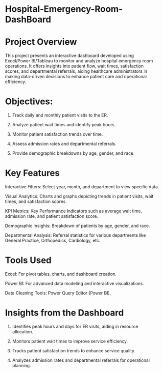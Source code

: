 # Hospital-Emergency-Room-DashBoard
 
# Project Overview
This project presents an interactive dashboard developed using Excel/Power BI/Tableau to monitor and analyze hospital emergency room operations. It offers insights into patient flow, wait times, satisfaction scores, and departmental referrals, aiding healthcare administrators in making data-driven decisions to enhance patient care and operational efficiency.

# Objectives:
1) Track daily and monthly patient visits to the ER.

2) Analyze patient wait times and identify peak hours.

3) Monitor patient satisfaction trends over time.

4) Assess admission rates and departmental referrals.

4) Provide demographic breakdowns by age, gender, and race.

# Key Features
Interactive Filters: Select year, month, and department to view specific data.

Visual Analytics: Charts and graphs depicting trends in patient visits, wait times, and satisfaction scores.

KPI Metrics: Key Performance Indicators such as average wait time, admission rate, and patient satisfaction score.

Demographic Insights: Breakdown of patients by age, gender, and race.

Departmental Analysis: Referral statistics for various departments like General Practice, Orthopedics, Cardiology, etc.


# Tools Used
Excel: For pivot tables, charts, and dashboard creation.

Power BI: For advanced data modeling and interactive visualizations.

Data Cleaning Tools: Power Query Editor (Power BI).

# Insights from the Dashboard
1) Identifies peak hours and days for ER visits, aiding in resource allocation.

2) Monitors patient wait times to improve service efficiency.

3) Tracks patient satisfaction trends to enhance service quality.

4) Analyzes admission rates and departmental referrals for operational planning.
